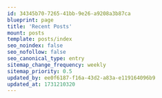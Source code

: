 ```yaml
---
id: 34345b70-7265-41bb-9e26-a9208a3b87ca
blueprint: page
title: 'Recent Posts'
mount: posts
template: posts/index
seo_noindex: false
seo_nofollow: false
seo_canonical_type: entry
sitemap_change_frequency: weekly
sitemap_priority: 0.5
updated_by: ee0f6187-f16a-43d2-a83a-e119164096b9
updated_at: 1731210320
---
```

